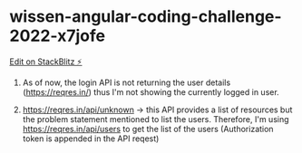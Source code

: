 # wissen-angular-coding-challenge-2022-x7jofe

[Edit on StackBlitz ⚡️](https://stackblitz.com/edit/wissen-angular-coding-challenge-2022-x7jofe)

1. As of now, the login API is not returning the user details (https://reqres.in/) thus I'm not showing the currently logged in user.

2. https://reqres.in/api/unknown -> this API provides a list of resources but the problem statement mentioned to list the users. Therefore, I'm using https://reqres.in/api/users to get the list of the users (Authorization token is appended in the API reqest)
